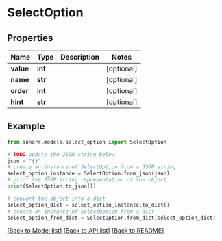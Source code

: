 # SelectOption


## Properties

Name | Type | Description | Notes
------------ | ------------- | ------------- | -------------
**value** | **int** |  | [optional] 
**name** | **str** |  | [optional] 
**order** | **int** |  | [optional] 
**hint** | **str** |  | [optional] 

## Example

```python
from sonarr.models.select_option import SelectOption

# TODO update the JSON string below
json = "{}"
# create an instance of SelectOption from a JSON string
select_option_instance = SelectOption.from_json(json)
# print the JSON string representation of the object
print(SelectOption.to_json())

# convert the object into a dict
select_option_dict = select_option_instance.to_dict()
# create an instance of SelectOption from a dict
select_option_from_dict = SelectOption.from_dict(select_option_dict)
```
[[Back to Model list]](../README.md#documentation-for-models) [[Back to API list]](../README.md#documentation-for-api-endpoints) [[Back to README]](../README.md)


